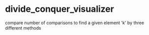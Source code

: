 # divide_conquer_visualizer
compare number of comparisons to find a given element 'k' by three different methods
